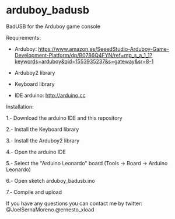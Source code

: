 # arduboy_badusb
BadUSB for the Arduboy game console

Requirements:

- Arduboy: https://www.amazon.es/SeeedStudio-Arduboy-Game-Development-Platform/dp/B0786Q4FYN/ref=mp_s_a_1_1?keywords=arduboy&qid=1553935237&s=gateway&sr=8-1

- Arduboy2 library
- Keyboard library

- IDE arduino: http://arduino.cc


Installation:

1.- Download the arduino IDE and this repository

2.- Install the Keyboard library

3.- Install the Arduboy2 library

4.- Open the arduino IDE

5.- Select the "Arduino Leonardo" board (Tools -> Board -> Arduino Leonardo)

6.- Open sketch arduboy_badusb.ino

7.- Compile and upload

If you have any questions you can contact me by twitter: @JoelSernaMoreno @ernesto_xload
